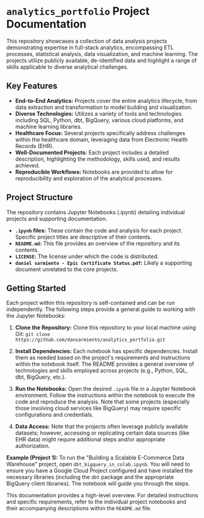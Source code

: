 # `analytics_portfolio` Project Documentation

This repository showcases a collection of data analysis projects demonstrating expertise in full-stack analytics, encompassing ETL processes, statistical analysis, data visualization, and machine learning.  The projects utilize publicly available, de-identified data and highlight a range of skills applicable to diverse analytical challenges.


## Key Features

* **End-to-End Analytics:** Projects cover the entire analytics lifecycle, from data extraction and transformation to model building and visualization.
* **Diverse Technologies:**  Utilizes a variety of tools and technologies including SQL, Python, dbt, BigQuery, various cloud platforms, and machine learning libraries.
* **Healthcare Focus:** Several projects specifically address challenges within the healthcare domain, leveraging data from Electronic Health Records (EHR).
* **Well-Documented Projects:** Each project includes a detailed description, highlighting the methodology, skills used, and results achieved.
* **Reproducible Workflows:** Notebooks are provided to allow for reproducibility and exploration of the analytical processes.


## Project Structure

The repository contains Jupyter Notebooks (.ipynb) detailing individual projects and supporting documentation.

* **`.ipynb` files:** These contain the code and analysis for each project.  Specific project titles are descriptive of their contents.
* **`README.md`:** This file provides an overview of the repository and its contents.
* **`LICENSE`:** The license under which the code is distributed.
* **`daniel sarmiento - Epic Certificate Status.pdf`:**  Likely a supporting document unrelated to the core projects.


## Getting Started

Each project within this repository is self-contained and can be run independently.  The following steps provide a general guide to working with the Jupyter Notebooks:

1. **Clone the Repository:** Clone this repository to your local machine using Git:  `git clone https://github.com/dansarmiento/analytics_portfolio.git`

2. **Install Dependencies:**  Each notebook has specific dependencies. Install them as needed based on the project's requirements and instructions within the notebook itself.  The README provides a general overview of technologies and skills employed across projects (e.g., Python, SQL, dbt, BigQuery, etc.).

3. **Run the Notebooks:** Open the desired `.ipynb` file in a Jupyter Notebook environment.  Follow the instructions within the notebook to execute the code and reproduce the analysis.  Note that some projects (especially those involving cloud services like BigQuery) may require specific configurations and credentials.

4. **Data Access:** Note that the projects often leverage publicly available datasets; however, accessing or replicating certain data sources (like EHR data) might require additional steps and/or appropriate authorization.


**Example (Project 1):** To run the "Building a Scalable E-Commerce Data Warehouse" project, open `dbt_bigquery_in_colab.ipynb`.  You will need to ensure you have a Google Cloud Project configured and have installed the necessary libraries (including the `dbt` package and the appropriate BigQuery client libraries). The notebook will guide you through the steps.


This documentation provides a high-level overview.  For detailed instructions and specific requirements, refer to the individual project notebooks and their accompanying descriptions within the `README.md` file.
